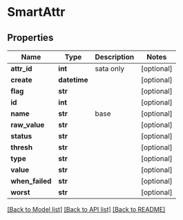 # SmartAttr

## Properties
Name | Type | Description | Notes
------------ | ------------- | ------------- | -------------
**attr_id** | **int** | sata only | [optional] 
**create** | **datetime** |  | [optional] 
**flag** | **str** |  | [optional] 
**id** | **int** |  | [optional] 
**name** | **str** | base | [optional] 
**raw_value** | **str** |  | [optional] 
**status** | **str** |  | [optional] 
**thresh** | **str** |  | [optional] 
**type** | **str** |  | [optional] 
**value** | **str** |  | [optional] 
**when_failed** | **str** |  | [optional] 
**worst** | **str** |  | [optional] 

[[Back to Model list]](../README.md#documentation-for-models) [[Back to API list]](../README.md#documentation-for-api-endpoints) [[Back to README]](../README.md)


